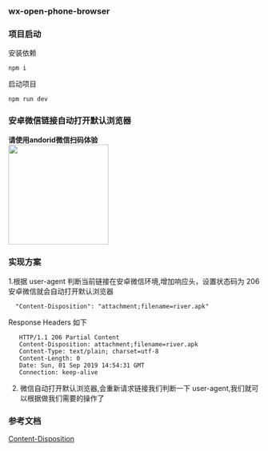 ### wx-open-phone-browser

### 项目启动

安装依赖

```
npm i
```

启动项目

```
npm run dev
```

### 安卓微信链接自动打开默认浏览器

**请使用andorid微信扫码体验**
<br /> 
<img width='200' src="http://wx.riverxin.cn/images/qrcode.png" >

### 实现方案

1.根据 user-agent 判断当前链接在安卓微信环境,增加响应头，设置状态码为 206 安卓微信就会自动打开默认浏览器

```
  "Content-Disposition": "attachment;filename=river.apk"
```

Response Headers 如下

```
   HTTP/1.1 206 Partial Content
   Content-Disposition: attachment;filename=river.apk
   Content-Type: text/plain; charset=utf-8
   Content-Length: 0
   Date: Sun, 01 Sep 2019 14:54:31 GMT
   Connection: keep-alive
```

2.  微信自动打开默认浏览器,会重新请求链接我们判断一下 user-agent,我们就可以根据做我们需要的操作了

### 参考文档

[Content-Disposition](https://developer.mozilla.org/zh-CN/docs/Web/HTTP/Headers/Content-Disposition)
